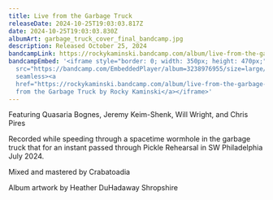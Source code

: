 ```yaml
---
title: Live from the Garbage Truck
releaseDate: 2024-10-25T19:03:03.817Z
date: 2024-10-25T19:03:03.830Z
albumArt: garbage_truck_cover_final_bandcamp.jpg
description: R﻿eleased October 25, 2024
bandcampLink: https://rockykaminski.bandcamp.com/album/live-from-the-garbage-truck
bandcampEmbed: '<iframe style="border: 0; width: 350px; height: 470px;"
  src="https://bandcamp.com/EmbeddedPlayer/album=3238976955/size=large/bgcol=ffffff/linkcol=0687f5/tracklist=false/transparent=true/"
  seamless><a
  href="https://rockykaminski.bandcamp.com/album/live-from-the-garbage-truck">Live
  from the Garbage Truck by Rocky Kaminski</a></iframe>'
---
```

F﻿eaturing Quasaria Bognes, Jeremy Keim-Shenk, Will Wright, and Chris Pires

R﻿ecorded while speeding through a spacetime wormhole in the garbage truck that for an instant passed through Pickle Rehearsal in SW Philadelphia July 2024. 

M﻿ixed and mastered by Crabatoadia

A﻿lbum artwork by Heather DuHadaway Shropshire